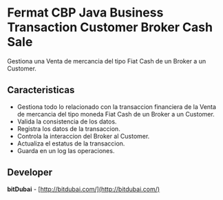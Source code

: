 # Fermat CBP Java Business Transaction Customer Broker Cash Sale

Gestiona una Venta de mercancia del tipo Fiat Cash de un Broker a un Customer.

## Caracteristicas
* Gestiona todo lo relacionado con la transaccion financiera de la Venta de mercancia del tipo moneda Fiat Cash de un Broker a un Customer.
* Valida la consistencia de los datos.
* Registra los datos de la transaccion.
* Controla la interaccion del Broker al Customer.
* Actualiza el estatus de la transaccion.
* Guarda en un log las operaciones.

## Developer

**bitDubai** - [http://bitdubai.com/](http://bitdubai.com/)
